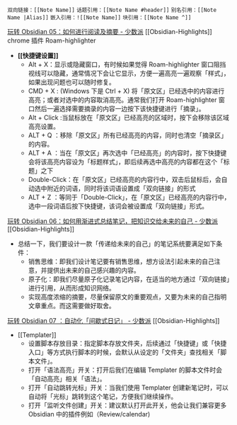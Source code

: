 `双向链接：[[Note Name]]`
`话题引用：[[Note Name #header]]`
`别名引用：[[Note Name |Alias]]`
`嵌入引用：![[Note Name]]`
`块引用：[[Note Name ^]]`


[玩转 Obsidian 05：如何进行阅读及摘要 - 少数派](https://sspai.com/post/68492) [[Obsidian-Highlights]]
chrome 插件 Roam-highlighter

- **[[快捷键设置]]**
    - Alt + X：显示或隐藏窗口，有时候如果觉得 Roam-highlighter 窗口阻挡视线可以隐藏，通常情况下会让它显示，方便一遍高亮一遍观察「样式」，如果出现问题也可以随时修复。
    - CMD + X : (Windows 下是 Ctrl + X) 将「原文区」已经选中的内容进行高亮；或者对选中的内容取消高亮。通常我们打开 Roam-highlighter 窗口然后一遍选择需要摘录的内容一边按下该快捷键进行「摘录」。
    - Alt + Click :当鼠标放在「原文区」已经高亮的区域时，按下会移除该区域高亮设置。
    - ALT + Q ：移除「原文区」所有已经高亮的内容，同时也清空「摘录区」的内容。
    - ALT + A ：当在「原文区」再次选中「已经高亮」的内容时，按下快捷键会将该高亮内容设为「标题样式」，即后续再选中高亮的内容都在这个「标题」之下
    - Double-Click：在「原文区」已经高亮的内容行中，双击后鼠标后，会自动选中附近的词语，同时将该词语设置成「双向链接」的形式
    - ALT + Z ：等同于「Double-Click」，在「原文区」已经高亮的内容行中，选中一段词语后按下快捷键，该词会被设置成「双向链接」形式。


[玩转 Obsidian 06：如何用渐进式总结笔记，把知识交给未来的自己 - 少数派](https://sspai.com/post/69025) [[Obsidian-Highlights]]

- 总结一下，我们要设计一款「传递给未来的自己」的笔记系统要满足如下条件：
    - 销售思维：即我们设计笔记要有销售思维，想方设法引起未来的自己注意，并提供出未来的自己感兴趣的内容。
    - 原子化：即我们尽量原子化记录笔记内容，在适当的地方通过「双向链接」进行引用，从而形成知识网络。
    - 实现高度浓缩的摘要，尽量保留原文的重要观点，又要为未来的自己指明文章重点。而这需要做好取舍。



[玩转 Obsidian 07 ：自动化「间歇式日记」 - 少数派](https://sspai.com/post/69982) [[Obsidian-Highlights]]

- [[Templater]]
    - 设置脚本存放目录：指定脚本存放文件夹，后续通过「快捷键」或「快捷入口」等方式执行脚本的时候，会默认从设定的「文件夹」查找相关「脚本文件」。
    - 打开「语法高亮」开关：打开后我们在编辑 Templater 的脚本文件时会「自动高亮」相关「语法」。
    - 打开「自动跳转光标」开关：当我们使用 Templater 创建新笔记时，可以自动将「光标」跳转到这个笔记，方便我们继续操作。
     - 打开「监听文件创建」开关：建议默认打开此开关，他会让我们兼容更多 Obsidian 中的插件例如（Review/calendar)
